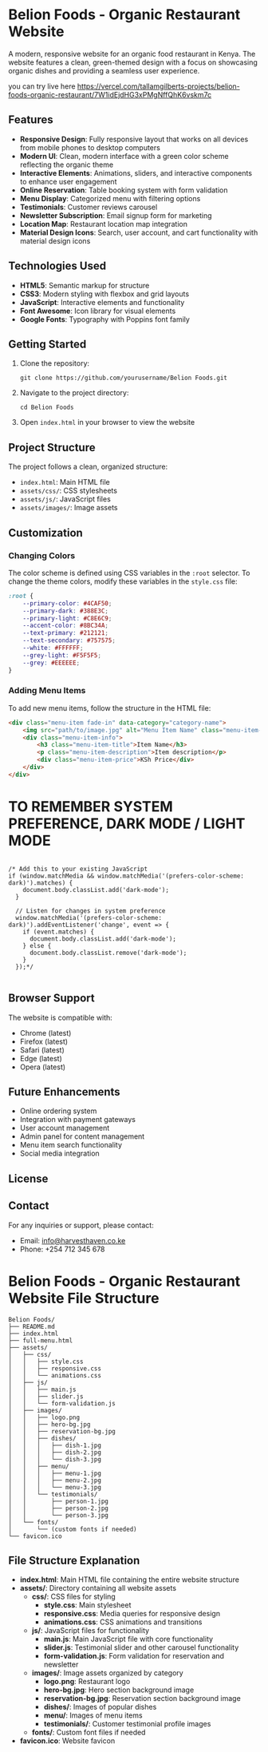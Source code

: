 # Belion Foods - Organic Restaurant Website

A modern, responsive website for an organic food restaurant in Kenya. 
The website features a clean, green-themed design with a focus on showcasing organic dishes and providing a seamless user experience.

you can try live here 
https://vercel.com/tallamgilberts-projects/belion-foods-organic-restaurant/7W1idEjdHG3xPMgNffQhK6vskm7c

## Features

- **Responsive Design**: Fully responsive layout that works on all devices from mobile phones to desktop computers
- **Modern UI**: Clean, modern interface with a green color scheme reflecting the organic theme
- **Interactive Elements**: Animations, sliders, and interactive components to enhance user engagement
- **Online Reservation**: Table booking system with form validation
- **Menu Display**: Categorized menu with filtering options
- **Testimonials**: Customer reviews carousel
- **Newsletter Subscription**: Email signup form for marketing
- **Location Map**: Restaurant location map integration
- **Material Design Icons**: Search, user account, and cart functionality with material design icons

## Technologies Used

- **HTML5**: Semantic markup for structure
- **CSS3**: Modern styling with flexbox and grid layouts
- **JavaScript**: Interactive elements and functionality
- **Font Awesome**: Icon library for visual elements
- **Google Fonts**: Typography with Poppins font family

## Getting Started

1. Clone the repository:
   ```
   git clone https://github.com/yourusername/Belion Foods.git
   ```

2. Navigate to the project directory:
   ```
   cd Belion Foods
   ```

3. Open `index.html` in your browser to view the website

## Project Structure

The project follows a clean, organized structure:

- `index.html`: Main HTML file
- `assets/css/`: CSS stylesheets
- `assets/js/`: JavaScript files
- `assets/images/`: Image assets

## Customization

### Changing Colors

The color scheme is defined using CSS variables in the `:root` selector. To change the theme colors, modify these variables in the `style.css` file:

```css
:root {
    --primary-color: #4CAF50;
    --primary-dark: #388E3C;
    --primary-light: #C8E6C9;
    --accent-color: #8BC34A;
    --text-primary: #212121;
    --text-secondary: #757575;
    --white: #FFFFFF;
    --grey-light: #F5F5F5;
    --grey: #EEEEEE;
}
```

### Adding Menu Items

To add new menu items, follow the structure in the HTML file:

```html
<div class="menu-item fade-in" data-category="category-name">
    <img src="path/to/image.jpg" alt="Menu Item Name" class="menu-item-img">
    <div class="menu-item-info">
        <h3 class="menu-item-title">Item Name</h3>
        <p class="menu-item-description">Item description</p>
        <div class="menu-item-price">KSh Price</div>
    </div>
</div>
```


# TO REMEMBER SYSTEM PREFERENCE, DARK MODE / LIGHT MODE 

```JS

/* Add this to your existing JavaScript
if (window.matchMedia && window.matchMedia('(prefers-color-scheme: dark)').matches) {
    document.body.classList.add('dark-mode');
  }
  
  // Listen for changes in system preference
  window.matchMedia('(prefers-color-scheme: dark)').addEventListener('change', event => {
    if (event.matches) {
      document.body.classList.add('dark-mode');
    } else {
      document.body.classList.remove('dark-mode');
    }
  });*/


  ```


## Browser Support

The website is compatible with:
- Chrome (latest)
- Firefox (latest)
- Safari (latest)
- Edge (latest)
- Opera (latest)

## Future Enhancements

- Online ordering system
- Integration with payment gateways
- User account management
- Admin panel for content management
- Menu item search functionality
- Social media integration

## License


## Contact

For any inquiries or support, please contact:
- Email: info@harvesthaven.co.ke
- Phone: +254 712 345 678



# Belion Foods - Organic Restaurant Website File Structure

```
Belion Foods/
├── README.md
├── index.html
├── full-menu.html
├── assets/
│   ├── css/
│   │   ├── style.css
│   │   ├── responsive.css
│   │   └── animations.css
│   ├── js/
│   │   ├── main.js
│   │   ├── slider.js
│   │   └── form-validation.js
│   ├── images/
│   │   ├── logo.png
│   │   ├── hero-bg.jpg
│   │   ├── reservation-bg.jpg
│   │   ├── dishes/
│   │   │   ├── dish-1.jpg
│   │   │   ├── dish-2.jpg
│   │   │   └── dish-3.jpg
│   │   ├── menu/
│   │   │   ├── menu-1.jpg
│   │   │   ├── menu-2.jpg
│   │   │   └── menu-3.jpg
│   │   └── testimonials/
│   │       ├── person-1.jpg
│   │       ├── person-2.jpg
│   │       └── person-3.jpg
│   └── fonts/
│       └── (custom fonts if needed)
└── favicon.ico
```

## File Structure Explanation

- **index.html**: Main HTML file containing the entire website structure
- **assets/**: Directory containing all website assets
  - **css/**: CSS files for styling
    - **style.css**: Main stylesheet
    - **responsive.css**: Media queries for responsive design
    - **animations.css**: CSS animations and transitions
  - **js/**: JavaScript files for functionality
    - **main.js**: Main JavaScript file with core functionality
    - **slider.js**: Testimonial slider and other carousel functionality
    - **form-validation.js**: Form validation for reservation and newsletter
  - **images/**: Image assets organized by category
    - **logo.png**: Restaurant logo
    - **hero-bg.jpg**: Hero section background image
    - **reservation-bg.jpg**: Reservation section background image
    - **dishes/**: Images of popular dishes
    - **menu/**: Images of menu items
    - **testimonials/**: Customer testimonial profile images
  - **fonts/**: Custom font files if needed
- **favicon.ico**: Website favicon
